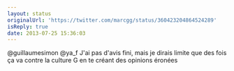 ```yaml
---
layout: status
originalUrl: 'https://twitter.com/marcgg/status/360423204864524289'
isReply: true
date: 2013-07-25 15:36:03
---
```


@guillaumesimon @ya_f J'ai pas d'avis fini, mais je dirais limite que des fois ça va contre la culture G en te créant des opinions éronées
